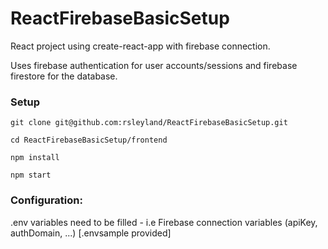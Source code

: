 # ReactFirebaseBasicSetup

React project using create-react-app with firebase connection.

Uses firebase authentication for user accounts/sessions and firebase firestore for the database.


### Setup
`git clone git@github.com:rsleyland/ReactFirebaseBasicSetup.git`

`cd ReactFirebaseBasicSetup/frontend`

`npm install`

`npm start`

### Configuration:
.env variables need to be filled - i.e Firebase connection variables (apiKey, authDomain, ...) [.envsample provided]
